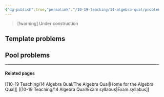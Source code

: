 ```yaml
---
{"dg-publish":true,"permalink":"/10-19-teaching/14-algebra-qual/problem-bank/","updated":"2025-03-28T12:05:32-07:00"}
---
```


> [!warning] Under construction

## Template problems




## Pool problems


---

#### Related pages

[[10-19 Teaching/14 Algebra Qual/The Algebra Qual\|Home for the Algebra Qual]]
[[10-19 Teaching/14 Algebra Qual/Exam syllabus\|Exam syllabus]]